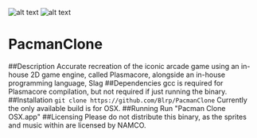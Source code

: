 ![alt text](http://i.imgur.com/YnC39S6.png "Title screen")
![alt text](http://i.imgur.com/Z20zThc.png "Looks near identical, but this image is the remake")
# PacmanClone
##Description
Accurate recreation of the iconic arcade game using an in-house 2D game engine, called Plasmacore, alongside an in-house programming language, Slag
##Dependencies
gcc is required for Plasmacore compilation, but not required if just running the binary.
##Installation
`git clone https://github.com/Blrp/PacmanClone`
Currently the only available build is for OSX.
##Running
Run "Pacman Clone OSX.app"
##Licensing
Please do not distribute this binary, as the sprites and music within are licensed by NAMCO.